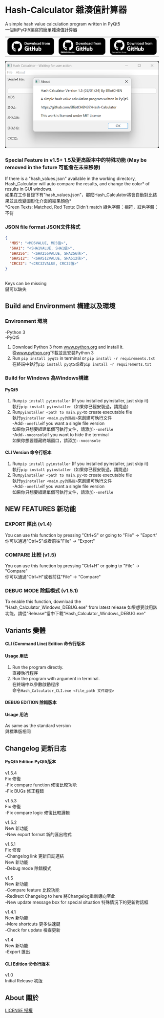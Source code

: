 # Hash-Calculator 雜湊值計算器

A simple hash value calculation program written in PyQt5<br>
一個用PyQt5編寫的簡單雜湊值計算器

<table>
    <tr>
        <td>
            <a href="https://github.com/ElliotCHEN37/Hash-Calculator/releases/latest/download/Hash_Calculator_Windows.exe"><img src="download.png" alt="Download Standard version" /></a>
        </td>
        <td>
            <a href="https://github.com/ElliotCHEN37/Hash-Calculator/releases/latest/download/Hash_Calculator_Windows_DEBUG.exe"><img src="download_debug.png" alt="Download Debug version" /></a>
        </td>
        <td>
            <a href="https://github.com/ElliotCHEN37/Hash-Calculator/releases/download/v1.5.1/Hash_Calculator_Windows_CLI.exe"><img src="download_cli.png" alt="Download Command line version" /></a>
        </td>
    </tr>
</table>

![Hash Calculator](Hash_Calculator_v1.5.png)

### Special Feature in v1.5+ 1.5及更高版本中的特殊功能 (May be removed in the future 可能會在未來移除)

If there is a "hash_values.json" available in the working directory, Hash_Calculator will auto compare the results, and
change the color* of results in GUI windows.<br>
如果在工作目錄下有"hash_values.json"，那麼Hash_Calculator將會自動對比結果並且改變圖形化介面的結果顏色*<br>
*Green Texts: Matched, Red Texts: Didn't match 綠色字體：相符，紅色字體：不符<br>

### JSON file format JSON文件格式

```JSON
{
  "MD5": "<MD5VALUE, MD5值>",
  "SHA1": "<SHA1VALUE, SHA1值>",
  "SHA256": "<SHA256VALUE, SHA256值>",
  "SHA512": "<SHA512VALUE, SHA512值>",
  "CRC32": "<CRC32VALUE, CRC32值>"
}

```

<br>
Keys can be missing<br>
鍵可以缺失

## Build and Environment 構建以及環境

### Environment 環境

-Python 3<br>
-PyQt5<br>

1. Download Python 3 from <a href="https://www.python.org">www.python.org</a> and install it.<br>
   從<a href="https://www.python.org">www.python.org</a>下載並且安裝Python 3
2. Run `pip install pyqt5` in terminal or `pip install -r requirements.txt`<br>
   在終端中執行`pip install pyqt5`或者`pip install -r requirements.txt`

### Build for Windows 為Windows構建

#### PyQt5

1. Run`pip install pyinstaller` (If you installed pyinstaller, just skip it)<br>
   執行`pip install pyinstaller`（如果你已經安裝過，請跳過）<br>
2. Run`pyinstaller <path to main.py>`to create executable file<br>
   執行`pyinstaller <main.py的路徑>`來創建可執行文件<br>
   -Add`--onefile`if you want a single file version<br>
   如果你只想要組建單個可執行文件，請添加`--onefile`<br>
   -Add`--noconsole`if you want to hide the terminal<br>
   如果你想要隱藏終端窗口，請添加`--noconsole`

#### CLI Version 命令行版本

1. Run`pip install pyinstaller` (If you installed pyinstaller, just skip it)<br>
   執行`pip install pyinstaller`（如果你已經安裝過，請跳過）<br>
2. Run`pyinstaller <path to main.py>`to create executable file<br>
   執行`pyinstaller <main.py的路徑>`來創建可執行文件<br>
   -Add`--onefile`if you want a single file version<br>
   如果你只想要組建單個可執行文件，請添加`--onefile`<br>

## NEW FEATURES 新功能

### EXPORT 匯出 (v1.4)

You can use this function by pressing "Ctrl+S" or going to "File" -> "Export"<br>
你可以通過"Ctrl+S"或者前往"File" -> "Export"

### COMPARE 比較 (v1.5)

You can use this function by pressing "Ctrl+H" or going to "File" -> "Compare"<br>
你可以通過"Ctrl+H"或者前往"File" -> "Compare"

### DEBUG MODE 除錯模式 (v1.5.1)

To enable this function, download the "Hash_Calculator_Windows_DEBUG.exe" from latest release
如果想要啟用該功能，請從"Release"當中下載"Hash_Calculator_Windows_DEBUG.exe"

## Variants 變體

#### CLI (Command Line) Edition 命令行版本<br>

#### Usage 用法

1. Run the program directly. <br>
   直接執行程序
2. Run the program with argument in terminal. <br>
   在終端中以參數啟動程序<br>
   命令`Hash_Calculator_CLI.exe <file_path 文件路徑>`<br>

#### DEBUG EDITION 除錯版本

#### Usage 用法

As same as the standard version<br>
與標準版相同

## Changelog 更新日志

#### PyQt5 Edition PyQt5版本

v1.5.4<br>
Fix 修復<br>
-Fix compare function 修復比較功能<br>
-Fix BUGs 修正程錯

v1.5.3<br>
Fix 修復<br>
-Fix compare logic 修復比較邏輯

v1.5.2<br>
New 新功能<br>
-New export format 新的匯出格式

v1.5.1<br>
Fix 修復<br>
-Changelog link 更新日誌連結<br>
New 新功能<br>
-Debug mode 除錯模式

v1.5<br>
New 新功能<br>
-Compare feature 比較功能<br>
-Redirect Changelog to here 將Changelog重新導向至此<br>
-New update message box for special situation 特殊情況下的更新對話框

v1.4.1<br>
New 新功能<br>
-More shortcuts 更多快速鍵<br>
-Check for update 檢查更新

v1.4<br>
New 新功能<BR>
-Export 匯出

#### CLI Edition 命令行版本

v1.0<br>
Initial Release 初版

## About 關於

[LICENSE 授權](LICENSE.txt)
